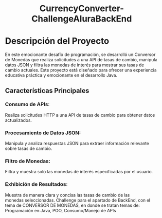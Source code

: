 # <h1 align="center"> CurrencyConverter-ChallengeAluraBackEnd </h1>

# Descripción del Proyecto
En este emocionante desafío de programación, se desarrolló un Conversor de Monedas que realiza solicitudes a una API de tasas de cambio, manipula datos JSON y filtra las monedas de interés para mostrar sus tasas de cambio actuales. Este proyecto está diseñado para ofrecer una experiencia educativa práctica y emocionante en el desarrollo Java.

## Características Principales
### Consumo de APIs:

Realiza solicitudes HTTP a una API de tasas de cambio para obtener datos actualizados.
### Procesamiento de Datos JSON:

Manipula y analiza respuestas JSON para extraer información relevante sobre tasas de cambio.
### Filtro de Monedas:

Filtra y muestra solo las monedas de interés especificadas por el usuario.
### Exhibición de Resultados:

Muestra de manera clara y concisa las tasas de cambio de las monedas seleccionadas.
Challenge para el apartado de BackEnd, con el tema de CONVERSOR DE MONEDAS, en donde se tratan temas de:
Programación en Java, POO, Consumo/Manejo de APIs
